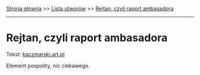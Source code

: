 [Strona głowna](../index.md) >> [Lista utworów](../list.md) >> [Rejtan, czyli raport ambasadora](512.md)

---

# Rejtan, czyli raport ambasadora

Tekst: [kaczmarski.art.pl](https://www.kaczmarski.art.pl/tworczosc/wiersze/rejtan-czyli-raport-ambasadora/)

Element pospolity, nic ciekawego.